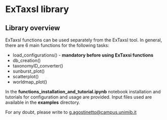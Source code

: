 ExTaxsI library
=======

Library overview
----------------
ExTaxsI functions can be used separately from the ExTaxsI tool. In general, there are 6 main functions for the following tasks: 


*   load_configurations() - **mandatory before using ExTaxsi functions**
*   db_creation()
*   taxonomyID_converter()
*   sunburst_plot()
*   scatterplot()
*   worldmap_plot()

In the **functions_installation_and_tutorial.ipynb** notebook installation and tutorials for configuration and usage are provided. 
Input files used are available in the **examples** directory.

For any doubt, please write to g.agostinetto@campus.unimib.it
